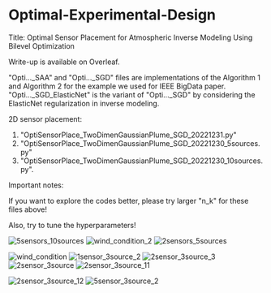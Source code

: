 # Optimal-Experimental-Design
Title: Optimal Sensor Placement for Atmospheric Inverse Modeling Using Bilevel Optimization

Write-up is available on Overleaf.

"Opti..._SAA" and "Opti..._SGD" files are implementations of the Algorithm 1 and Algorithm 2 for the example we used for IEEE BigData paper.
"Opti..._SGD_ElasticNet" is the variant of "Opti..._SGD" by considering the ElasticNet regularization in inverse modeling.

2D sensor placement: 
  1. "OptiSensorPlace_TwoDimenGaussianPlume_SGD_20221231.py"
  2. "OptiSensorPlace_TwoDimenGaussianPlume_SGD_20221230_5sources.py"
  3. "OptiSensorPlace_TwoDimenGaussianPlume_SGD_20221230_10sources.py".
 
 Important notes:
 
 If you want to explore the codes better, please try larger "n_k" for these files above!
 
 Also, try to tune the hyperparameters!

![5sensors_10sources](https://user-images.githubusercontent.com/64560217/210156609-ad5dd748-aab5-457c-acdf-2d1a0480afda.png)
![wind_condition_2](https://user-images.githubusercontent.com/64560217/210156613-7aed93be-f437-4d9c-87d4-31d6f3090710.png)
![2sensors_5sources](https://user-images.githubusercontent.com/64560217/210156618-f63cb24b-bb61-450d-b7e1-58ab24e5349b.png)

![wind_condition](https://user-images.githubusercontent.com/64560217/210129164-45291eb7-0bf2-49d6-8511-a3908987c6c7.png)
![1sensor_3source_2](https://user-images.githubusercontent.com/64560217/210128081-a7c2d964-96a8-4052-ac6a-abcfdccd1f0f.png)
![2sensor_3source_3](https://user-images.githubusercontent.com/64560217/210128035-c014dff8-cd41-4c9e-91a1-cf80b6ff332a.png)
![2sensor_3source](https://user-images.githubusercontent.com/64560217/210128046-5f6613e0-b8ce-452c-b3a1-c0b2e5e1f796.png)
![2sensor_3source_11](https://user-images.githubusercontent.com/64560217/210158475-45e4b862-3e9f-4e16-a509-7b8a9628bfb0.png)

![2sensor_3source_12](https://user-images.githubusercontent.com/64560217/210158866-ac73351f-ff71-4af8-a828-44e8760e6e80.png)
![5sensor_3source_2](https://user-images.githubusercontent.com/64560217/210195424-93e4b218-feb3-4f97-8efc-9ff9ba9a2115.png)
